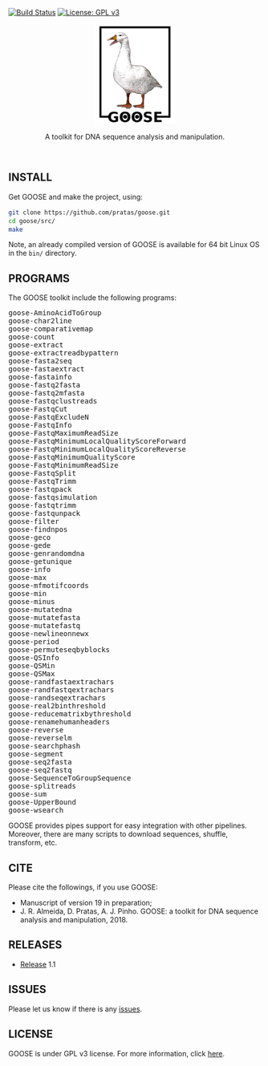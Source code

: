 [![Build Status](https://travis-ci.org/pratas/goose.svg?branch=master)](https://travis-ci.org/pratas/goose)
[![License: GPL v3](https://img.shields.io/badge/License-GPL%20v3-blue.svg)](LICENSE)

<p align="center"><img src="imgs/logo.png"
alt="GOOSE" height="200" border="0" /></p>

<p align="center">A toolkit for DNA sequence analysis and manipulation.</p>
<br>

## INSTALL
Get GOOSE and make the project, using:
```bash
git clone https://github.com/pratas/goose.git
cd goose/src/
make
```
Note, an already compiled version of GOOSE is available for 64 bit Linux OS in
the `bin/` directory.


## PROGRAMS

The GOOSE toolkit include the following programs:
<pre>
goose-AminoAcidToGroup
goose-char2line
goose-comparativemap
goose-count
goose-extract
goose-extractreadbypattern
goose-fasta2seq
goose-fastaextract
goose-fastainfo
goose-fastq2fasta
goose-fastq2mfasta
goose-fastqclustreads
goose-FastqCut
goose-FastqExcludeN
goose-FastqInfo
goose-FastqMaximumReadSize
goose-FastqMinimumLocalQualityScoreForward
goose-FastqMinimumLocalQualityScoreReverse
goose-FastqMinimumQualityScore
goose-FastqMinimumReadSize
goose-FastqSplit
goose-FastqTrimm
goose-fastqpack
goose-fastqsimulation
goose-fastqtrimm
goose-fastqunpack
goose-filter
goose-findnpos
goose-geco
goose-gede
goose-genrandomdna
goose-getunique
goose-info
goose-max
goose-mfmotifcoords
goose-min
goose-minus
goose-mutatedna
goose-mutatefasta
goose-mutatefastq
goose-newlineonnewx
goose-period
goose-permuteseqbyblocks
goose-QSInfo
goose-QSMin
goose-QSMax
goose-randfastaextrachars
goose-randfastqextrachars
goose-randseqextrachars
goose-real2binthreshold
goose-reducematrixbythreshold
goose-renamehumanheaders
goose-reverse
goose-reverselm
goose-searchphash
goose-segment
goose-seq2fasta
goose-seq2fastq
goose-SequenceToGroupSequence
goose-splitreads
goose-sum
goose-UpperBound
goose-wsearch
</pre>
GOOSE provides pipes support for easy integration with other pipelines.
Moreover, there are many scripts to download sequences, shuffle, transform, etc.

## CITE
Please cite the followings, if you use GOOSE:
* Manuscript of version 19 in preparation;
* J. R. Almeida, D. Pratas, A. J. Pinho. GOOSE: a toolkit for DNA sequence analysis and manipulation, 2018.


## RELEASES
* [Release](https://github.com/pratas/goose/releases) 1.1


## ISSUES
Please let us know if there is any
[issues](https://github.com/pratas/goose/issues).


## LICENSE
GOOSE is under GPL v3 license. For more information, click
[here](http://www.gnu.org/licenses/gpl-3.0.html).



